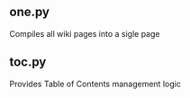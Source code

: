 ## one.py
Compiles all wiki pages into a sigle page

## toc.py
Provides Table of Contents management logic
